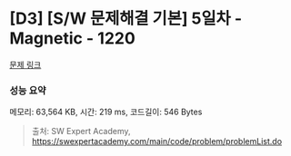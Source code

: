 # [D3] [S/W 문제해결 기본] 5일차 - Magnetic - 1220 

[문제 링크](https://swexpertacademy.com/main/code/problem/problemDetail.do?contestProbId=AV14hwZqABsCFAYD) 

### 성능 요약

메모리: 63,564 KB, 시간: 219 ms, 코드길이: 546 Bytes



> 출처: SW Expert Academy, https://swexpertacademy.com/main/code/problem/problemList.do
